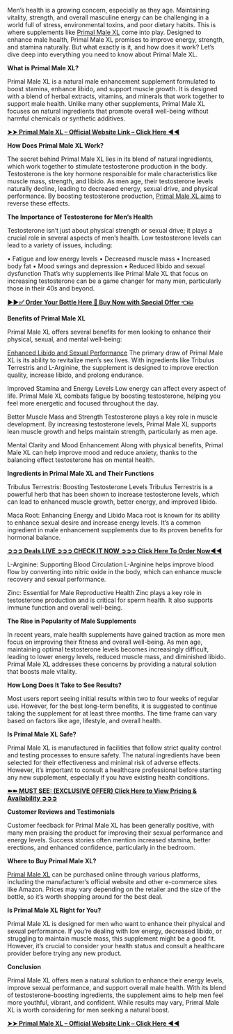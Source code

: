 Men’s health is a growing concern, especially as they age. Maintaining vitality, strength, and overall masculine energy can be challenging in a world full of stress, environmental toxins, and poor dietary habits. This is where supplements like [Primal Male XL](https://healthquerys.com/primal-male-xl-reviews/) come into play. Designed to enhance male health, Primal Male XL promises to improve energy, strength, and stamina naturally. But what exactly is it, and how does it work? Let’s dive deep into everything you need to know about Primal Male XL.

**What is Primal Male XL?**

Primal Male XL is a natural male enhancement supplement formulated to boost stamina, enhance libido, and support muscle growth. It is designed with a blend of herbal extracts, vitamins, and minerals that work together to support male health. Unlike many other supplements, Primal Male XL focuses on natural ingredients that promote overall well-being without harmful chemicals or synthetic additives.

**[➤➤ Primal Male XL – Official Website Link – Click Here ◀◀](https://supplementcarts.com/primal-male-xl-official/)**

**How Does Primal Male XL Work?**

The secret behind Primal Male XL lies in its blend of natural ingredients, which work together to stimulate testosterone production in the body. Testosterone is the key hormone responsible for male characteristics like muscle mass, strength, and libido. As men age, their testosterone levels naturally decline, leading to decreased energy, sexual drive, and physical performance. By boosting testosterone production, [Primal Male XL aims](https://healthquerys.com/primal-male-xl-reviews/) to reverse these effects.

**The Importance of Testosterone for Men’s Health**

Testosterone isn’t just about physical strength or sexual drive; it plays a crucial role in several aspects of men’s health. Low testosterone levels can lead to a variety of issues, including:

•	Fatigue and low energy levels
•	Decreased muscle mass
•	Increased body fat
•	Mood swings and depression
•	Reduced libido and sexual dysfunction
That’s why supplements like Primal Male XL that focus on increasing testosterone can be a game changer for many men, particularly those in their 40s and beyond.

**[▶▶✅ Order Your Bottle Here 🛒 Buy Now with Special Offer 👈💥](https://supplementcarts.com/primal-male-xl-official/)**

**Benefits of Primal Male XL**

Primal Male XL offers several benefits for men looking to enhance their physical, sexual, and mental well-being:

[Enhanced Libido and Sexual Performance](https://www.facebook.com/Primal.Male.XL.Official/)
The primary draw of Primal Male XL is its ability to revitalize men’s sex lives. With ingredients like Tribulus Terrestris and L-Arginine, the supplement is designed to improve erection quality, increase libido, and prolong endurance.

Improved Stamina and Energy Levels
Low energy can affect every aspect of life. Primal Male XL combats fatigue by boosting testosterone, helping you feel more energetic and focused throughout the day.

Better Muscle Mass and Strength
Testosterone plays a key role in muscle development. By increasing testosterone levels, Primal Male XL supports lean muscle growth and helps maintain strength, particularly as men age.

Mental Clarity and Mood Enhancement
Along with physical benefits, Primal Male XL can help improve mood and reduce anxiety, thanks to the balancing effect testosterone has on mental health.

**Ingredients in Primal Male XL and Their Functions**

Tribulus Terrestris: Boosting Testosterone Levels
Tribulus Terrestris is a powerful herb that has been shown to increase testosterone levels, which can lead to enhanced muscle growth, better energy, and improved libido.

Maca Root: Enhancing Energy and Libido
Maca root is known for its ability to enhance sexual desire and increase energy levels. It’s a common ingredient in male enhancement supplements due to its proven benefits for hormonal balance.

**[➲➲➲ Deals LIVE ➲➲➲ CHECK IT NOW ➲➲➲ Click Here To Order Now◀◀](https://supplementcarts.com/primal-male-xl-official/)**

L-Arginine: Supporting Blood Circulation
L-Arginine helps improve blood flow by converting into nitric oxide in the body, which can enhance muscle recovery and sexual performance.

Zinc: Essential for Male Reproductive Health
Zinc plays a key role in testosterone production and is critical for sperm health. It also supports immune function and overall well-being.

**The Rise in Popularity of Male Supplements**

In recent years, male health supplements have gained traction as more men focus on improving their fitness and overall well-being. As men age, maintaining optimal testosterone levels becomes increasingly difficult, leading to lower energy levels, reduced muscle mass, and diminished libido. Primal Male XL addresses these concerns by providing a natural solution that boosts male vitality.

**How Long Does It Take to See Results?**

Most users report seeing initial results within two to four weeks of regular use. However, for the best long-term benefits, it is suggested to continue taking the supplement for at least three months. The time frame can vary based on factors like age, lifestyle, and overall health.

**Is Primal Male XL Safe?**

Primal Male XL is manufactured in facilities that follow strict quality control and testing processes to ensure safety. The natural ingredients have been selected for their effectiveness and minimal risk of adverse effects. However, it’s important to consult a healthcare professional before starting any new supplement, especially if you have existing health conditions.

**[➽➽ MUST SEE: (EXCLUSIVE OFFER) Click Here to View Pricing & Availability ➲➲➲](https://supplementcarts.com/primal-male-xl-official/)**

**Customer Reviews and Testimonials**

Customer feedback for Primal Male XL has been generally positive, with many men praising the product for improving their sexual performance and energy levels. Success stories often mention increased stamina, better erections, and enhanced confidence, particularly in the bedroom.

**Where to Buy Primal Male XL?**

[Primal Male XL](https://www.facebook.com/Primal.Male.XL.Official/) can be purchased online through various platforms, including the manufacturer’s official website and other e-commerce sites like Amazon. Prices may vary depending on the retailer and the size of the bottle, so it’s worth shopping around for the best deal.

**Is Primal Male XL Right for You?**

Primal Male XL is designed for men who want to enhance their physical and sexual performance. If you’re dealing with low energy, decreased libido, or struggling to maintain muscle mass, this supplement might be a good fit. However, it’s crucial to consider your health status and consult a healthcare provider before trying any new product.

**Conclusion**

Primal Male XL offers men a natural solution to enhance their energy levels, improve sexual performance, and support overall male health. With its blend of testosterone-boosting ingredients, the supplement aims to help men feel more youthful, vibrant, and confident. While results may vary, Primal Male XL is worth considering for men seeking a natural boost.

**[➤➤ Primal Male XL – Official Website Link – Click Here ◀◀](https://supplementcarts.com/primal-male-xl-official/)**
